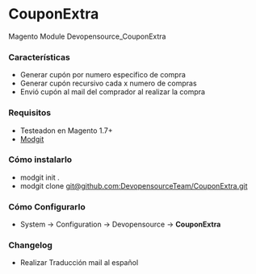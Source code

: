 CouponExtra
===========

Magento Module Devopensource_CouponExtra


### Características

* Generar cupón por numero especifico de compra
* Generar cupón recursivo cada x numero de compras
* Envió cupón al mail del comprador al realizar la compra

### Requisitos

* Testeadon en Magento 1.7+
* [Modgit](https://github.com/jreinke/modgit "Install modgit")


### Cómo instalarlo

* modgit init .
* modgit clone [git@github.com:DevopensourceTeam/CouponExtra.git](git@github.com:DevopensourceTeam/CouponExtra)


### Cómo Configurarlo

* System -> Configuration -> Devopensource ->
**CouponExtra**

### Changelog

* Realizar Traducción mail al español
